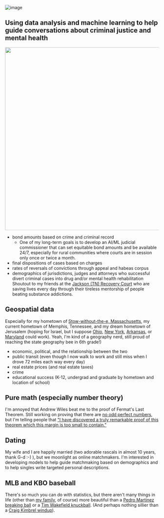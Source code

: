 ![image](https://user-images.githubusercontent.com/108274551/224436649-d99e4672-8325-46fc-b78c-1727750dd808.png)

## Using data analysis and machine learning to help guide conversations about criminal justice and mental health

<img src="https://user-images.githubusercontent.com/108274551/224438014-dcebfc2a-3334-4804-93d3-bf730e8b2068.png" width="600">

* bond amounts based on crime and criminal record
    * One of my long-term goals is to develop an AI/ML judicial commissioner that can set equitable bond amounts and be available 24/7, especially for rural communities where courts are in session only once or twice a month.
* final dispositions of cases based on charges
* rates of reversals of convictions through appeal and habeas corpus
* demographics of jurisdictions, judges and attorneys who successful divert criminal cases into drug and/or mental health rehabilitation 
Shoutout to my friends at the [Jackson (TN) Recovery Court](https://www.jacksontn.gov/government/departments/city_court/recovery_court) who are saving lives every day through their tireless mentorship of people beating substance addictions. 

## Geospatial data 
Especially for my hometown of [Stow-without-the-e, Massachusetts](https://www.stow-ma.gov/), my current hometown of Memphis, Tennessee, and my dream hometown of Jerusalem (hoping for Israel, but I suppose [Ohio](https://en.wikipedia.org/wiki/Jerusalem,_Ohio), [New York](https://en.wikipedia.org/wiki/Jerusalem,_New_York), [Arkansas](https://en.wikipedia.org/wiki/Jerusalem,_Arkansas), or [Maryland](https://en.wikipedia.org/w/index.php?title=Jerusalem,_Maryland&oldformat=true) could work).  Yeah, I'm kind of a geography nerd, still proud of reaching the state geography bee in 6th grade!)

* economic, political, and the relationship between the two 
* public transit (even though I now walk to work and still miss when I drove 72 miles each way every day)
* real estate prices (and real estate taxes) 
* crime
* educational success (K-12, undergrad and graduate by hometown and location of school)

## Pure math (especially number theory)
I'm annoyed that Andrew Wiles beat me to the proof of Fermat's Last Theorem.  Still working on proving that there are [no odd perfect numbers](https://en.wikipedia.org/wiki/Perfect_number), but I'm telling people that ["I have discovered a truly remarkable proof of this theorem which this margin is too small to contain."](https://en.wikiquote.org/wiki/Pierre_de_Fermat) 

## Dating  
My wife and I are happily married (two adorable rascals in almost 10 years, thank G-d :-) ), but we moonlight as online matchmakers.  I'm interested in developing models to help guide matchmaking based on demographics and to help singles write targeted personal descriptions.

## MLB and KBO baseball 
There's so much you can do with statistics, but there aren't many things in life (other than [my family](https://www.facebook.com/photo.php?fbid=10220977064712590&set=t.4101991&type=3), of course) more beautiful than a [Pedro Martinez breaking ball](https://www.youtube.com/watch?v=6hq5jfMuSS8) or a [Tim Wakefield knuckball](https://www.youtube.com/watch?v=_j8Nemg9fAM).  (And perhaps nothing sillier than a [Craig Kimbrel windup](https://www.youtube.com/watch?v=T80GETwzqqM)).

